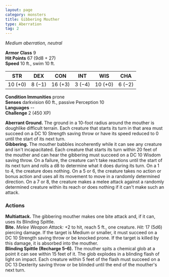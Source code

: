 ```yaml
---
layout: page
category: monsters
title: Gibbering Mouther
type: Aberration
tag: 2
---
```

_Medium aberration, neutral_

**Armor Class** 9    
**Hit Points** 67 (9d8 + 27)    
**Speed** 10 ft., swim 10 ft. 

| STR     | DEX     | CON     | INT     | WIS     | CHA     |
|---------|---------|---------|---------|---------|---------|
| 10 (+0) | 8 (−1)  | 16 (+3) | 3 (−4)  | 10 (+0) | 6 (−2)  |

**Condition Immunities** prone    
**Senses** darkvision 60 ft., passive Perception 10    
**Languages** --    
**Challenge** 2 (450 XP)    

**Aberrant Ground.** The ground in a 10-foot radius around the mouther is doughlike difficult terrain. Each creature that starts its turn in that area must succeed on a DC 10 Strength saving throw or have its speed reduced to 0 until the start of its next turn.    
**Gibbering.** The mouther babbles incoherently while it can see any creature and isn't incapacitated. Each creature that starts its turn within 20 feet of the mouther and can hear the gibbering must succeed on a DC 10 Wisdom saving throw. On a failure, the creature can't take reactions until the start of its next turn and rolls a d8 to determine what it does during its turn. On a 1 to 4, the creature does nothing. On a 5 or 6, the creature takes no action or bonus action and uses all its movement to move in a randomly determined direction. On a 7 or 8, the creature makes a melee attack against a randomly determined creature within its reach or does nothing if it can't make such an attack. 

### Actions 
**Multiattack.** The gibbering mouther makes one bite attack and, if it can, uses its Blinding Spittle.    
**Bite.** _Melee Weapon Attack:_ +2 to hit, reach 5 ft., one creature. _Hit:_ 17 (5d6) piercing damage. If the target is Medium or smaller, it must succeed on a DC 10 Strength saving throw or be knocked prone. If the target is killed by this damage, it is absorbed into the mouther.    
**Blinding Spittle (Recharge 5–6).** The mouther spits a chemical glob at a point it can see within 15 feet of it. The glob explodes in a blinding flash of light on impact. Each creature within 5 feet of the flash must succeed on a DC 13 Dexterity saving throw or be blinded until the end of the mouther's next turn.
